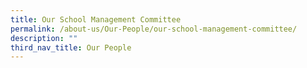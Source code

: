 ```yaml
---
title: Our School Management Committee
permalink: /about-us/Our-People/our-school-management-committee/
description: ""
third_nav_title: Our People
---
```

